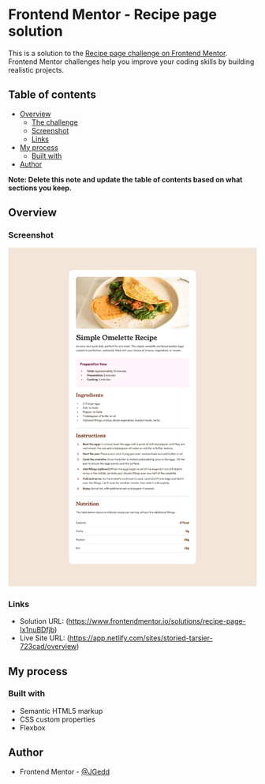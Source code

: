 # Frontend Mentor - Recipe page solution

This is a solution to the [Recipe page challenge on Frontend Mentor](https://www.frontendmentor.io/challenges/recipe-page-KiTsR8QQKm). Frontend Mentor challenges help you improve your coding skills by building realistic projects.

## Table of contents

- [Overview](#overview)
  - [The challenge](#the-challenge)
  - [Screenshot](#screenshot)
  - [Links](#links)
- [My process](#my-process)
  - [Built with](#built-with)
- [Author](#author)

**Note: Delete this note and update the table of contents based on what sections you keep.**

## Overview

### Screenshot

![Desktop Screenshot](./screenshot/desktop-screenshot.png)

### Links

- Solution URL: (https://www.frontendmentor.io/solutions/recipe-page-Ix1nuBDfjb)
- Live Site URL: (https://app.netlify.com/sites/storied-tarsier-723cad/overview)

## My process

### Built with

- Semantic HTML5 markup
- CSS custom properties
- Flexbox

## Author

- Frontend Mentor - [@JGedd](https://www.frontendmentor.io/profile/JGedd)

